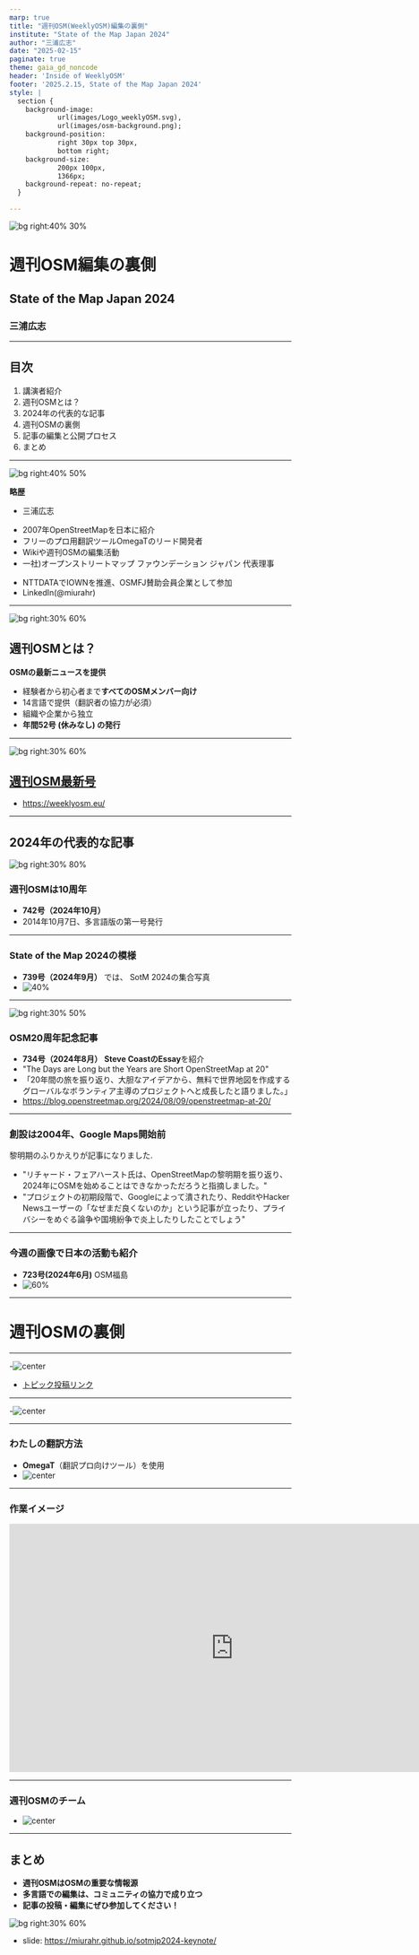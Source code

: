 ```yaml
---
marp: true
title: "週刊OSM(WeeklyOSM)編集の裏側"
institute: "State of the Map Japan 2024"
author: "三浦広志"
date: "2025-02-15"
paginate: true
theme: gaia_gd_noncode
header: 'Inside of WeeklyOSM'
footer: '2025.2.15, State of the Map Japan 2024'
style: |
  section {
    background-image:
            url(images/Logo_weeklyOSM.svg),
            url(images/osm-background.png);
    background-position:
            right 30px top 30px,
            bottom right;
    background-size:
            200px 100px,
            1366px;
    background-repeat: no-repeat;
  }

---
```


<!-- スライド1: タイトル -->
<!-- _class: gaia lead -->
<!-- _paginate: false -->
<!-- _header: '' -->
<!-- _footer: '' -->

![bg right:40% 30%](images/sotmjapan-logo.png)

# 週刊OSM編集の裏側
## State of the Map Japan 2024
### 三浦広志

---

## 目次
1. 講演者紹介
2. 週刊OSMとは？
3. 2024年の代表的な記事
4. 週刊OSMの裏側
5. 記事の編集と公開プロセス
6. まとめ

---

<!-- 講演者紹介 -->

![bg right:40% 50%](images/self-stand.jpg)

**略歴**
- 三浦広志
* 2007年OpenStreetMapを日本に紹介
* フリーのプロ用翻訳ツールOmegaTのリード開発者
* Wikiや週刊OSMの編集活動
* 一社)オープンストリートマップ ファウンデーション ジャパン 代表理事
- NTTDATAでIOWNを推進、OSMFJ賛助会員企業として参加
- LinkedIn(@miurahr)

---

<!-- 週刊OSMの目的 -->

![bg right:30% 60%](images/weeklyosm-qr.png)

## 週刊OSMとは？

**OSMの最新ニュースを提供**
- 経験者から初心者まで**すべてのOSMメンバー向け**
- 14言語で提供（翻訳者の協力が必須）
- 組織や企業から独立
- **年間52号 (休みなし) の発行**

---

![bg right:30% 60%](images/weeklyosm-qr.png)

## [週刊OSM最新号](https://weeklyosm.eu/)

- https://weeklyosm.eu/

---

## 2024年の代表的な記事

![bg right:30% 80%](images/10y_weeklyOSM_jp.png)

### 週刊OSMは10周年
- **742号（2024年10月）**
- 2014年10月7日、多言語版の第一号発行
 
---

### State of the Map 2024の模様
- **739号（2024年9月）** では、 SotM 2024の集合写真
- ![40%](images/739_crop.jpg)

---

![bg right:30% 50%](images/steave-essay-qr.png)

### OSM20周年記念記事
- **734号（2024年8月）** **Steve CoastのEssay**を紹介
- "The Days are Long but the Years are Short  OpenStreetMap at 20"
- 「20年間の旅を振り返り、大胆なアイデアから、無料で世界地図を作成するグローバルなボランティア主導のプロジェクトへと成長したと語りました。」
- https://blog.openstreetmap.org/2024/08/09/openstreetmap-at-20/

---

### 創設は2004年、Google Maps開始前

黎明期のふりかえりが記事になりました.

- "リチャード・フェアハースト氏は、OpenStreetMapの黎明期を振り返り、2024年にOSMを始めることはできなかっただろうと指摘しました。"
- "プロジェクトの初期段階で、Googleによって潰されたり、RedditやHacker Newsユーザーの「なぜまだ良くないのか」という記事が立ったり、プライバシーをめぐる論争や国境紛争で炎上したりしたことでしょう"

---

### 今週の画像で日本の活動も紹介

- **723号(2024年6月)** OSM福島
- ![60%](images/723_T_all.png)

---

# 週刊OSMの裏側

---

-![center](images/news-collection.svg)
- [トピック投稿リンク](https://weeklyosm.eu/ja/th‘Ｒis-news-should-be-in-weeklyosm)


---

-![center](images/way-to-build-news.svg)

---

### わたしの翻訳方法

- **OmegaT**（翻訳プロ向けツール）を使用
- ![center](images/translation-way.svg)

---

### 作業イメージ

<iframe src="https://player.vimeo.com/video/1054512440?badge=0&amp;autopause=0&amp;player_id=0&amp;app_id=58479" width="800" height="443" frameborder="0" allow="autoplay; fullscreen; picture-in-picture; clipboard-write; encrypted-media" title="osmbc-demo-2025-02-07_11.54.39"></iframe>

---

### 週刊OSMのチーム

- ![center](images/team-structure.svg)

---

<!-- スライド11: 結論 -->

## まとめ

- **週刊OSMはOSMの重要な情報源**
- **多言語での編集は、コミュニティの協力で成り立つ**
- **記事の投稿・編集にぜひ参加してください！**

![bg right:30% 60%](images/slide-qr.png)
- slide: https://miurahr.github.io/sotmjp2024-keynote/

<script src="https://player.vimeo.com/api/player.js"></script>
<script type="module">
  import mermaid from 'https://cdn.jsdelivr.net/npm/mermaid@10/dist/mermaid.esm.min.mjs';
  mermaid.initialize({ startOnLoad: true });
</script>
